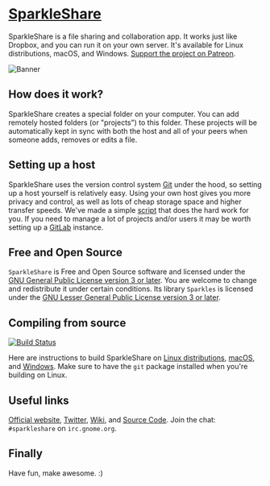 # [SparkleShare](https://www.sparkleshare.org/)

SparkleShare is a file sharing and collaboration app. It works just like Dropbox, and you can run it on your own server. It's available for Linux distributions, macOS, and Windows. [Support the project on Patreon](https://www.patreon.com/SparkleShare).

![Banner](https://raw.githubusercontent.com/hbons/SparkleShare/master/SparkleShare/Common/Images/readme-banner.png)


## How does it work?

SparkleShare creates a special folder on your computer. You can add remotely hosted folders (or "projects") to this folder. These projects will be automatically kept in sync with both the host and all of your peers when someone adds, removes or edits a file.


## Setting up a host

SparkleShare uses the version control system [Git](https://git-scm.com/) under the hood, so setting up a host yourself is relatively easy. Using your own host gives you more privacy and control, as well as lots of cheap storage space and higher transfer speeds. We've made a simple [script](https://github.com/hbons/Dazzle) that does the hard work for you. If you need to manage a lot of projects and/or users it may be worth setting up a [GitLab](https://www.gitlabhq.com) instance.


## Free and Open Source
`SparkleShare` is Free and Open Source software and licensed under the [GNU General Public License version 3 or later](legal/License_for_SparkleShare.txt). You are welcome to change and redistribute it under certain conditions. Its library `Sparkles` is licensed under the [GNU Lesser General Public License version 3 or later](legal/License_for_Sparkles.txt).


## Compiling from source

[![Build Status](https://travis-ci.org/hbons/SparkleShare.svg?branch=master)](https://travis-ci.org/hbons/SparkleShare)

Here are instructions to build SparkleShare on [Linux distributions](SparkleShare/Linux/README.md), [macOS](SparkleShare/Mac/README.md), and [Windows](SparkleShare/Windows/README.md). Make sure to have the `git` package installed when you're building on Linux.


## Useful links
[Official website](https://www.sparkleshare.org/), [Twitter](https://www.twitter.com/SparkleShare), [Wiki](https://www.github.com/hbons/SparkleShare/wiki), and [Source Code](https://www.github.com/hbons/SparkleShare). Join the chat: `#sparkleshare` on `irc.gnome.org`.


## Finally

Have fun, make awesome. :)

